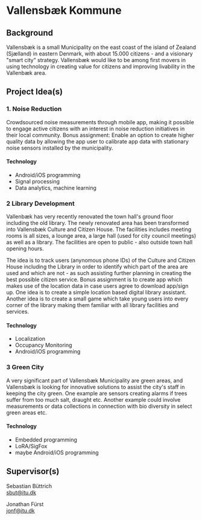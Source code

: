 # Vallensbæk Kommune

## Background

Vallensbæk is a small Municipality  on the east coast of
the island of Zealand (Sjælland) in eastern Denmark, with about 15.000 citizens - and a visionary "smart city" strategy. Vallensbæk would like to be among first movers in using technology in creating value for citizens and improving livability in the Vallenbæk area.

## Project Idea(s)

### 1. Noise Reduction
Crowdsourced noise measurements through mobile app, making it possible to
engage active citizens with an interest in noise reduction initiatives in their
local community. Bonus assignment: Enable an option to create higher quality
data by allowing the app user to calibrate app data with stationary noise
sensors installed by the municipality.

#### Technology
- Android/iOS programming
- Signal processing
- Data analytics, machine learning

### 2 Library Development

Vallenbæk has very recently renovated the town hall's ground floor including the old library. The newly renovated area has been transformed into Vallensbæk Culture and Citizen House. The facilities includes meeting rooms is all sizes, a lounge area, a large hall (used for city council meetings) as well as a library. The facilities are open to public - also outside town hall opening hours. 

The idea is to track users (anynomous phone IDs) of the Culture and Citizen House including the Library in order to identify which part of the area are used and which are not - as such assisting further planning in creating the best possible citizen service. Bonus assignment is to create app which makes use of the location data in case users agree to download app/sign up. One idea is to create a simple location based digital library assistant. Another idea is to create a small game which take young users into every corner of the library making them familiar with all library facilities and services.

#### Technology
- Localization
- Occupancy Monitoring
- Android/iOS programming

### 3 Green City

A very significant part of Vallensbæk Municipality are green areas, and Vallensbæk is looking for innovative solutions to assist the city's staff in keeping the city green. One example are sensors creating alarms if trees suffer from too much salt, draught etc. Another example could involve measurements or data collections in connection with bio diversity in select green areas etc. 

#### Technology
- Embedded programming
- LoRA/SigFox
- maybe Android/iOS programming

## Supervisor(s)
Sebastian Büttrich  
sbut@itu.dk


Jonathan Fürst  
jonf@itu.dk

